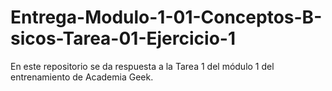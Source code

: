 # Entrega-Modulo-1-01-Conceptos-B-sicos-Tarea-01-Ejercicio-1

En este repositorio se da respuesta a la Tarea 1 del módulo 1 del entrenamiento de Academia Geek.
